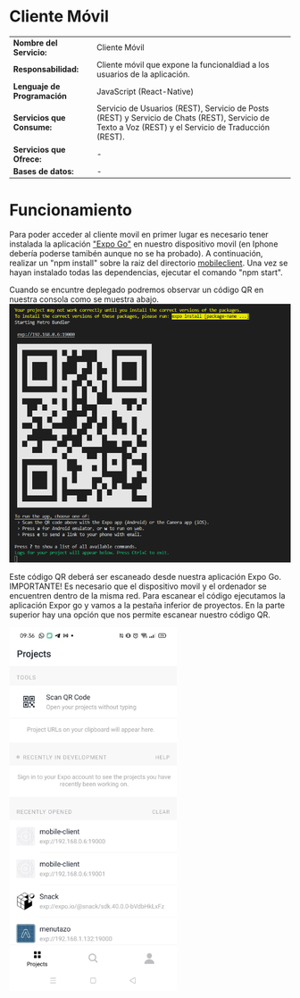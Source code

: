 # Cliente Móvil

|||
|-|-|
|**Nombre del Servicio:**|Cliente Móvil|
|**Responsabilidad:**|Cliente móvil que expone la funcionaldiad a los usuarios de la aplicación.|
|**Lenguaje de Programación**|JavaScript (React-Native)|
|**Servicios que Consume:**|Servicio de Usuarios (REST), Servicio de Posts (REST) y Servicio de Chats (REST), Servicio de Texto a Voz (REST) y el Servicio de Traducción (REST).|
|**Servicios que Ofrece:**|-|
|**Bases de datos:**|-|

# Funcionamiento
Para poder acceder al cliente movil en primer lugar es necesario tener instalada la aplicación ["Expo Go"](https://play.google.com/store/apps/details?id=host.exp.exponent&hl=es&gl=US) en nuestro dispositivo movil (en Iphone debería poderse tamibén aunque no se ha probado). A continuación, realizar un "npm install" sobre la raiz del directorio [mobileclient](../src/mobileclient). Una vez se hayan instalado todas las dependencias, ejecutar el comando "npm start".

Cuando se encuntre deplegado podremos observar un código QR en nuestra consola como se muestra abajo.
![](../../docs/imgs/npm-start.png )

Este código  QR deberá ser escaneado desde nuestra aplicación Expo Go. IMPORTANTE! Es necesario que el dispositivo movil y el ordenador se encuentren dentro de la misma red.
Para escanear el código ejecutamos la aplicación Expor go y vamos a la pestaña inferior de proyectos. En la parte superior hay una opción que nos permite escanear nuestro código QR.

<img src="../../docs/imgs/expo.png" alt="drawing" width="300"/>
